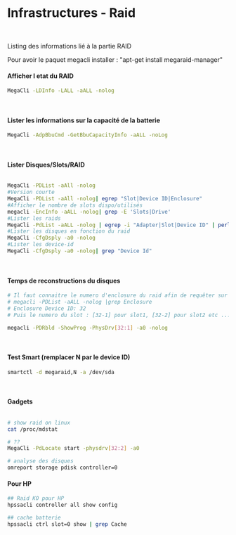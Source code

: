 Infrastructures - Raid
==
<br/>

Listing des informations lié à la partie RAID

Pour avoir le paquet megacli installer : "apt-get install megaraid-manager"

#### Afficher l etat du RAID

```bash
MegaCli -LDInfo -LALL -aALL -nolog
```
</br>

#### Lister les informations sur la capacité de la batterie

```bash
MegaCli -AdpBbuCmd -GetBbuCapacityInfo -aALL -noLog
```
</br>

#### Lister Disques/Slots/RAID

```bash

MegaCli -PDList -aAll -nolog
#Version courte
MegaCli -PDList -aAll -nolog| egrep "Slot|Device ID|Enclosure"
#Afficher le nombre de slots dispo/utilisés
megacli -EncInfo -aALL -nolog| grep -E 'Slots|Drive'
#Lister les raids
MegaCli -PdList -aALL -nolog | egrep -i "Adapter|Slot|Device ID" | perl -pe 's/^(Enclosure Device ID|Slot Number): (d+)s$/$2t/' | perl -pe 's/DeviceId: //' | perl -pe 's/(^Adapter.*$)/n$1nnEnclIdtSlottIdn---------------------/'
#Lister les disques en fonction du raid
MegaCli -CfgDsply -a0 -nolog
#Lister les device-id
MegaCli -CfgDsply -a0 -nolog| grep "Device Id"
```
</br>

#### Temps de reconstructions du disques

```bash
# Il faut connaitre le numero d'enclosure du raid afin de requêter sur le bon disque : 
# megacli -PDList -aALL -nolog |grep Enclosure 
# Enclosure Device ID: 32
# Puis le numero du slot : [32-1] pour slot1, [32-2] pour slot2 etc ...

megacli -PDRbld -ShowProg -PhysDrv[32:1] -a0 -nolog

```
</br>



#### Test Smart (remplacer N par le device ID)

```bash
smartctl -d megaraid,N -a /dev/sda
```
</br>

#### Gadgets

```bash

# show raid on linux
cat /proc/mdstat

# ??
MegaCli -PdLocate start -physdrv[32:2] -a0

# analyse des disques
omreport storage pdisk controller=0

```

#### Pour HP

```bash
## Raid KO pour HP
hpssacli controller all show config

## cache batterie
hpssacli ctrl slot=0 show | grep Cache

```

